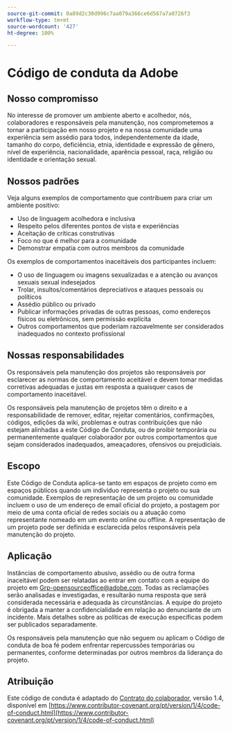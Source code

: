 ```yaml
---
source-git-commit: 0a89d2c30d996c7aa079a366ce6d567a7a0726f3
workflow-type: tm+mt
source-wordcount: '427'
ht-degree: 100%

---
```

# Código de conduta da Adobe

## Nosso compromisso

No interesse de promover um ambiente aberto e acolhedor, nós,
colaboradores e responsáveis pela manutenção, nos comprometemos
a tornar a participação em nosso projeto e na nossa comunidade uma
experiência sem assédio para todos, independentemente da idade,
tamanho do corpo, deficiência, etnia, identidade e expressão de gênero,
nível de experiência, nacionalidade, aparência pessoal, raça, religião ou
identidade e orientação sexual.

## Nossos padrões

Veja alguns exemplos de comportamento que contribuem para criar um ambiente positivo:

* Uso de linguagem acolhedora e inclusiva
* Respeito pelos diferentes pontos de vista e experiências
* Aceitação de críticas construtivas
* Foco no que é melhor para a comunidade
* Demonstrar empatia com outros membros da comunidade

Os exemplos de comportamentos inaceitáveis dos participantes incluem:

* O uso de linguagem ou imagens sexualizadas e a atenção ou avanços sexuais sexual indesejados
* Trolar, insultos/comentários depreciativos e ataques pessoais ou políticos
* Assédio público ou privado
* Publicar informações privadas de outras pessoas, como endereços físicos ou eletrônicos, sem permissão explícita
* Outros comportamentos que poderiam razoavelmente ser considerados inadequados no contexto profissional

## Nossas responsabilidades

Os responsáveis pela manutenção dos projetos são responsáveis por esclarecer
as normas de comportamento aceitável e devem tomar medidas corretivas adequadas
e justas em resposta a quaisquer casos de comportamento inaceitável.

Os responsáveis pela manutenção de projetos têm o direito e a responsabilidade
de remover, editar, rejeitar comentários, confirmações, códigos, edições da wiki,
problemas e outras contribuições que não estejam alinhadas a este Código de Conduta,
ou de proibir temporária ou permanentemente qualquer colaborador por outros comportamentos
que sejam considerados inadequados, ameaçadores, ofensivos ou prejudiciais.

## Escopo

Este Código de Conduta aplica-se tanto em espaços de projeto como em espaços públicos
quando um indivíduo representa o projeto ou sua comunidade. Exemplos de
representação de um projeto ou comunidade incluem o uso de um endereço de email oficial
do projeto, a postagem por meio de uma conta oficial de redes sociais ou a atuação como
representante nomeado em um evento online ou offline. A representação de um projeto pode ser definida
e esclarecida pelos responsáveis pela manutenção do projeto.

## Aplicação

Instâncias de comportamento abusivo, assédio ou de outra forma inaceitável podem ser
relatadas ao entrar em contato com a equipe do projeto em Grp-opensourceoffice@adobe.com. Todas
as reclamações serão analisadas e investigadas, e resultarão numa resposta que
será considerada necessária e adequada às circunstâncias. A equipe do projeto
é obrigada a manter a confidencialidade em relação ao denunciante de um incidente.
Mais detalhes sobre as políticas de execução específicas podem ser publicados separadamente.

Os responsáveis pela manutenção que não seguem ou aplicam o Código de conduta de boa fé
podem enfrentar repercussões temporárias ou permanentes, conforme determinadas por outros
membros da liderança do projeto.

## Atribuição

Este código de conduta é adaptado do [Contrato do colaborador](https://contributor-covenant.org), versão 1.4,
disponível em [https://www.contributor-covenant.org/pt/version/1/4/code-of-conduct.html](https://www.contributor-covenant.org/pt/version/1/4/code-of-conduct.html)
